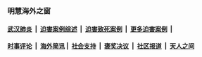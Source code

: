 
### 明慧海外之窗

####  [武汉肺炎](indexes/365.md?t=07010100) &nbsp;|&nbsp;  [迫害案例综述](indexes/328.md?t=07010100) &nbsp;|&nbsp; [迫害致死案例](indexes/277.md?t=07010100)  &nbsp;|&nbsp; [更多迫害案例](indexes/81.md?t=07010100)  &nbsp;|&nbsp; 
####  [时事评论](indexes/19.md?t=07010100) &nbsp;|&nbsp; [海外简讯](indexes/245.md?t=07010100)&nbsp;|&nbsp;  [社会支持](indexes/140.md?t=07010100) &nbsp;|&nbsp; [褒奖决议](indexes/282.md?t=07010100) &nbsp;|&nbsp; [社区报道](indexes/91.md?t=07010100)  &nbsp;|&nbsp; [天人之间](indexes/78.md?t=07010100) 

